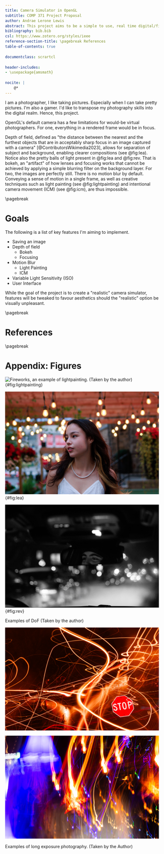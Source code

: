 ```yaml
---
title: Camera Simulator in OpenGL
subtitle: COMP 371 Project Proposal
author: Andrae Lerone Lewis
abstract: This project aims to be a simple to use, real time digital/film camera simulation in OpenGL, implementing aperture (depth of field), shutter speed (motion blur), and ISO (light sensitivity, grain, and post processing). The user would be able to explore a 3D environment, compose their photo, adjust their camera settings and capture an image. The image would then be saved to disk.
bibliography: bib.bib
csl: https://www.zotero.org/styles/ieee
reference-section-title: \pagebreak References
table-of-contents: true

documentclass: scrartcl

header-includes:
- \usepackage{amsmath}

nocite: |
	@*
---
```


I am a photographer, I like taking pictures. Especially when I can take pretty pictures. I'm also a gamer. I'd like to transpose my photography skills into the digital realm. Hence, this project.

OpenGL's default camera has a few limitations for would-be virtual photographers. 
For one, everything in a rendered frame would be in focus.
<!-- Expand -->
Depth of field, defined as "the distance between the nearest and the furthest objects that are in acceptably sharp focus in an image captured with a camera" [@ContributorsWikimedia2023], allows for separation of subject and background, enabling clearer compositions (see @fig:lea). Notice also the pretty balls of light present in @fig:lea and @fig:rev. 
That is bokeh, an "artifact" of how lenses and focusing works that cannot be achieved by applying a simple blurring filter on the background layer.
For two, the images are perfectly still. There is no motion blur by default. Conveying a sense of motion in a single frame, as well as creative techniques such as light painting (see @fig:lightpainting) and intentional camera movement (ICM) (see @fig:icm), are thus impossible. 

\pagebreak

# Goals

The following is a list of key features I'm aiming to implement.

- Saving an image
- Depth of field
  - Bokeh
  - Focusing
- Motion Blur
  - Light Painting
  - ICM
- Variable Light Sensitivity (ISO)
- User Interface

While the goal of the project is to create a "realistic" camera simulator, features will be tweaked to favour aesthetics should the "realistic" option be visually unpleasant.


\pagebreak

# References

<div id="refs"></div>

\pagebreak

# Appendix: Figures

![Fireworks, an example of lightpainting. (Taken by the author)](http://beta.shadowlerone.ca/assets/full_sized/landscape/20230720__MG_0261.jpg){#fig:lightpainting}


<div id="fig:DepthOfField">

![Example of Bokeh](20230614__MG_0719.jpg){#fig:lea}

![Another example of Bokeh](20231220__Z9A0095.jpg){#fig:rev}

<!-- ![Example of creamy background](20221118__YUL1058.jpg){#fig:flowers} -->


Examples of DoF (Taken by the author)
</div>

<div id="fig:icm">

![](20230502-_MG_0264-1.jpg)

![](20240103-BZ9A1135-1.jpg)

Examples of long exposure photography. (Taken by the Author)

</div>